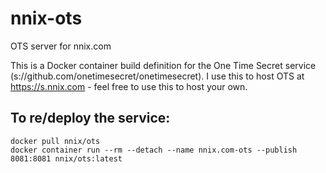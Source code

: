 # nnix-ots
OTS server for nnix.com

This is a Docker container build definition for the One Time Secret service (s://github.com/onetimesecret/onetimesecret). I use this to host OTS at https://s.nnix.com - feel free to use this to host your own.

## To re/deploy the service:
```
docker pull nnix/ots
docker container run --rm --detach --name nnix.com-ots --publish 8081:8081 nnix/ots:latest
```